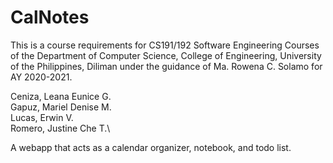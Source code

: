 # CalNotes
This is a course requirements for CS191/192 Software Engineering Courses of the Department of Computer Science, College of Engineering, University of the Philippines, Diliman under the guidance of Ma. Rowena C. Solamo for AY 2020-2021.


Ceniza, Leana Eunice G.\
Gapuz, Mariel Denise M.\
Lucas, Erwin V.\
Romero, Justine Che T.\


A webapp that acts as a calendar organizer, notebook, and todo list.
